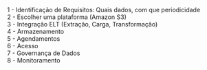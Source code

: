 1 - Identificação de Requisitos: Quais dados, com que periodicidade  
2 - Escolher uma plataforma (Amazon S3)  
3 - Integração ELT (Extração, Carga, Transformação)  
4 - Armazenamento  
5 - Agendamentos  
6 - Acesso  
7 - Governança de Dados  
8 - Monitoramento  


